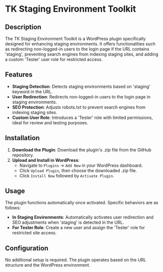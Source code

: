 # TK Staging Environment Toolkit

## Description
The TK Staging Environment Toolkit is a WordPress plugin specifically designed for enhancing staging environments. It offers functionalities such as redirecting non-logged-in users to the login page if the URL contains 'staging', preventing search engines from indexing staging sites, and adding a custom 'Tester' user role for restricted access.

## Features
- **Staging Detection**: Detects staging environments based on 'staging' keyword in the URL.
- **User Redirection**: Redirects non-logged-in users to the login page in staging environments.
- **SEO Protection**: Adjusts robots.txt to prevent search engines from indexing staging sites.
- **Custom User Role**: Introduces a 'Tester' role with limited permissions, ideal for review and testing purposes.

## Installation
1. **Download the Plugin**: Download the plugin's .zip file from the GitHub repository.
2. **Upload and Install in WordPress**:
    - Navigate to `Plugins` -> `Add New` in your WordPress dashboard.
    - Click `Upload Plugin`, then choose the downloaded .zip file.
    - Click `Install Now` followed by `Activate Plugin`.

## Usage
The plugin functions automatically once activated. Specific behaviors are as follows:

- **In Staging Environments**: Automatically activates user redirection and SEO adjustments when 'staging' is detected in the URL.
- **For Tester Role**: Create a new user and assign the 'Tester' role for restricted site access.

## Configuration
No additional setup is required. The plugin operates based on the URL structure and the WordPress environment.

